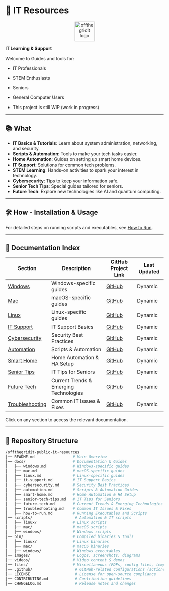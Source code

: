 # 🌟 IT Resources

<p align="center">
  <img src="https://offthegridit.com/wp-content/uploads/2024/05/offthergridit-logo-tree1.jpg" alt="offthegridit logo" width="63">
</p>

**IT Learning & Support**

Welcome to Guides and tools for:

- IT Professionals
- STEM Enthusiasts
- Seniors
- General Computer Users

- This project is still WIP (work in progress)

---

## 📚 What

- **IT Basics & Tutorials**: Learn about system administration, networking, and security.
- **Scripts & Automation**: Tools to make your tech tasks easier.
- **Home Automation**: Guides on setting up smart home devices.
- **IT Support**: Solutions for common tech problems.
- **STEM Learning**: Hands-on activities to spark your interest in technology.
- **Cybersecurity**: Tips to keep your information safe.
- **Senior Tech Tips**: Special guides tailored for seniors.
- **Future Tech**: Explore new technologies like AI and quantum computing.

---

## 🛠 How - Installation & Usage


For detailed steps on running scripts and executables, see [How to Run](docs/how-to-run.md).

---

## 📂 Documentation Index

| Section                       | Description                                     | GitHub Project Link | Last Updated |
|--------------------------------|-------------------------------------------------|----------------------|--------------|
| [Windows](docs/windows.md)    | Windows-specific guides                         | [GitHub](https://github.com/michaelbolanos/offthegridit-core/tree/main/docs/windows) | Dynamic |
| [Mac](docs/mac.md)            | macOS-specific guides                           | [GitHub](https://github.com/michaelbolanos/offthegridit-core/tree/main/docs/mac) | Dynamic |
| [Linux](docs/linux.md)        | Linux-specific guides                           | [GitHub](https://github.com/michaelbolanos/offthegridit-core/tree/main/docs/linux) | Dynamic |
| [IT Support](docs/it-support.md) | IT Support Basics                          | [GitHub](https://github.com/michaelbolanos/offthegridit-core/tree/main/docs/it-support) | Dynamic |
| [Cybersecurity](docs/cybersecurity.md) | Security Best Practices              | [GitHub](https://github.com/michaelbolanos/offthegridit-core/tree/main/docs/cybersecurity) | Dynamic |
| [Automation](docs/automation.md) | Scripts & Automation                     | [GitHub](https://github.com/michaelbolanos/offthegridit-core/tree/main/docs/automation) | Dynamic |
| [Smart Home](docs/smart-home.md) | Home Automation & HA Setup               | [GitHub](https://github.com/michaelbolanos/offthegridit-core/tree/main/docs/smart-home) | Dynamic |
| [Senior Tips](docs/senior-tech-tips.md) | IT Tips for Seniors                   | [GitHub](https://github.com/michaelbolanos/offthegridit-core/tree/main/docs/senior-tech-tips) | Dynamic |
| [Future Tech](docs/future-tech.md) | Current Trends & Emerging Technologies  | [GitHub](https://github.com/michaelbolanos/offthegridit-core/tree/main/docs/future-tech) | Dynamic |
| [Troubleshooting](docs/troubleshooting.md) | Common IT Issues & Fixes         | [GitHub](https://github.com/michaelbolanos/offthegridit-core/tree/main/docs/troubleshooting) | Dynamic |

Click on any section to access the relevant documentation. 

---

## 📂 Repository Structure

```bash
/offthegridit-public-it-resources
│── README.md                 # Main Overview
│── docs/                     # Documentation & Guides
│   ├── windows.md            # Windows-specific guides
│   ├── mac.md                # macOS-specific guides
│   ├── linux.md              # Linux-specific guides
│   ├── it-support.md         # IT Support Basics
│   ├── cybersecurity.md      # Security Best Practices
│   ├── automation.md         # Scripts & Automation Guides
│   ├── smart-home.md         # Home Automation & HA Setup
│   ├── senior-tech-tips.md   # IT Tips for Seniors
│   ├── future-tech.md        # Current Trends & Emerging Technologies
│   ├── troubleshooting.md    # Common IT Issues & Fixes
│   ├── how-to-run.md         # Running Executables and Scripts
│── scripts/                   # Automation & IT scripts
│   ├── linux/                # Linux scripts
│   ├── mac/                  # macOS scripts
│   ├── windows/              # Windows scripts
│── bin/                      # Compiled binaries & tools
│   ├── linux/                # Linux binaries
│   ├── mac/                  # macOS binaries
│   ├── windows/              # Windows executables
│── images/                   # Logos, screenshots, diagrams
│── videos/                   # Video content & demos
│── files/                    # Miscellaneous (PDFs, config files, templates)
│── .github/                   # GitHub-related configurations (actions, workflows)
│── LICENSE                    # License for open-source compliance
│── CONTRIBUTING.md            # Contribution guidelines
│── CHANGELOG.md               # Release notes and changes
```

